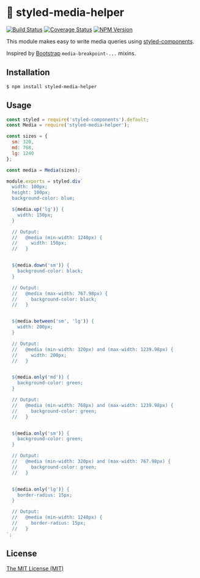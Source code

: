 # :nail_care: styled-media-helper
[![Build Status](https://travis-ci.org/dvpnt/styled-media-helper.svg?branch=master)](https://travis-ci.org/dvpnt/styled-media-helper)
[![Coverage Status](https://coveralls.io/repos/github/dvpnt/styled-media-helper/badge.svg?branch=master)](https://coveralls.io/github/dvpnt/styled-media-helper?branch=master)
[![NPM Version](https://img.shields.io/npm/v/styled-media-helper.svg)](https://www.npmjs.com/package/styled-media-helper)

This module makes easy to write media queries using [styled-components](https://www.styled-components.com/).

Inspired by [Bootstrap](https://getbootstrap.com/) `media-breakpoint-...` mixins.

## Installation

    $ npm install styled-media-helper

## Usage

```js
const styled = require('styled-components').default;
const Media = require('styled-media-helper');

const sizes = {
  sm: 320,
  md: 768,
  lg: 1240
};

const media = Media(sizes);

module.exports = styled.div`
  width: 100px;
  height: 100px;
  background-color: blue;

  ${media.up('lg')} {
    width: 150px;
  }

  // Output:
  //   @media (min-width: 1240px) {
  //     width: 150px;
  //   }


  ${media.down('sm')} {
    background-color: black;
  }

  // Output:
  //   @media (max-width: 767.98px) {
  //     background-color: black;
  //   }


  ${media.between('sm', 'lg')} {
    width: 200px;
  }

  // Output:
  //   @media (min-width: 320px) and (max-width: 1239.98px) {
  //     width: 200px;
  //   }


  ${media.only('md')} {
    background-color: green;
  }

  // Output:
  //   @media (min-width: 768px) and (max-width: 1239.98px) {
  //     background-color: green;
  //   }


  ${media.only('sm')} {
    background-color: green;
  }

  // Output:
  //   @media (min-width: 320px) and (max-width: 767.98px) {
  //     background-color: green;
  //   }


  ${media.only('lg')} {
    border-radius: 15px;
  }

  // Output:
  //   @media (min-width: 1240px) {
  //     border-radius: 15px;
  //   }
`;
```

## License

[The MIT License (MIT)](/LICENSE)

